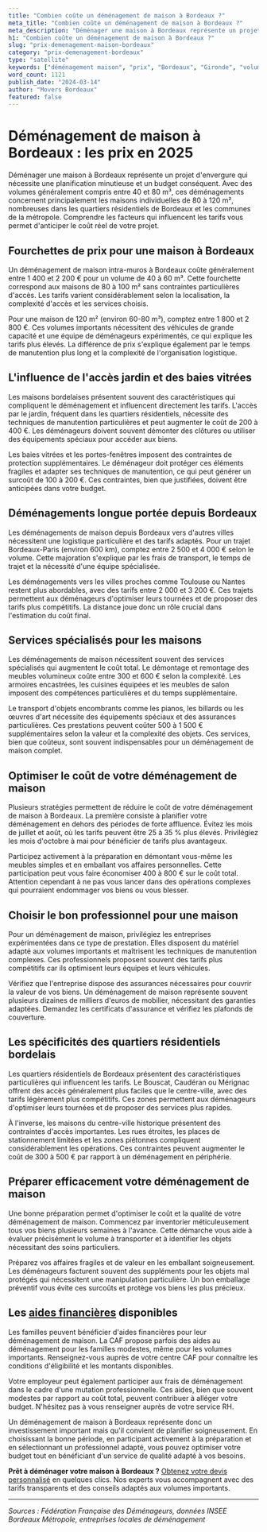 ```yaml
---
title: "Combien coûte un déménagement de maison à Bordeaux ?"
meta_title: "Combien coûte un déménagement de maison à Bordeaux ?"
meta_description: "Déménager une maison à Bordeaux représente un projet d'envergure qui nécessite une planification minutieuse et un budget conséquent. Avec des volumes ."
h1: "Combien coûte un déménagement de maison à Bordeaux ?"
slug: "prix-demenagement-maison-bordeaux"
category: "prix-demenagement-bordeaux"
type: "satellite"
keywords: ["déménagement maison", "prix", "Bordeaux", "Gironde", "volume important"]
word_count: 1121
publish_date: "2024-03-14"
author: "Movers Bordeaux"
featured: false
---
```



# Déménagement de maison à Bordeaux : les prix en 2025

Déménager une maison à Bordeaux représente un projet d'envergure qui nécessite une planification minutieuse et un budget conséquent. Avec des volumes généralement compris entre 40 et 80 m³, ces déménagements concernent principalement les maisons individuelles de 80 à 120 m², nombreuses dans les quartiers résidentiels de Bordeaux et les communes de la métropole. Comprendre les facteurs qui influencent les tarifs vous permet d'anticiper le coût réel de votre projet.

## Fourchettes de prix pour une maison à Bordeaux

Un déménagement de maison intra-muros à Bordeaux coûte généralement entre 1 400 et 2 200 € pour un volume de 40 à 60 m³. Cette fourchette correspond aux maisons de 80 à 100 m² sans contraintes particulières d'accès. Les tarifs varient considérablement selon la localisation, la complexité d'accès et les services choisis.

Pour une maison de 120 m² (environ 60-80 m³), comptez entre 1 800 et 2 800 €. Ces volumes importants nécessitent des véhicules de grande capacité et une équipe de déménageurs expérimentés, ce qui explique les tarifs plus élevés. La différence de prix s'explique également par le temps de manutention plus long et la complexité de l'organisation logistique.

## L'influence de l'accès jardin et des baies vitrées

Les maisons bordelaises présentent souvent des caractéristiques qui compliquent le déménagement et influencent directement les tarifs. L'accès par le jardin, fréquent dans les quartiers résidentiels, nécessite des techniques de manutention particulières et peut augmenter le coût de 200 à 400 €. Les déménageurs doivent souvent démonter des clôtures ou utiliser des équipements spéciaux pour accéder aux biens.

Les baies vitrées et les portes-fenêtres imposent des contraintes de protection supplémentaires. Le déménageur doit protéger ces éléments fragiles et adapter ses techniques de manutention, ce qui peut générer un surcoût de 100 à 200 €. Ces contraintes, bien que justifiées, doivent être anticipées dans votre budget.

## Déménagements longue portée depuis Bordeaux

Les déménagements de maison depuis Bordeaux vers d'autres villes nécessitent une logistique particulière et des tarifs adaptés. Pour un trajet Bordeaux-Paris (environ 600 km), comptez entre 2 500 et 4 000 € selon le volume. Cette majoration s'explique par les frais de transport, le temps de trajet et la nécessité d'une équipe spécialisée.

Les déménagements vers les villes proches comme Toulouse ou Nantes restent plus abordables, avec des tarifs entre 2 000 et 3 200 €. Ces trajets permettent aux déménageurs d'optimiser leurs tournées et de proposer des tarifs plus compétitifs. La distance joue donc un rôle crucial dans l'estimation du coût final.

## Services spécialisés pour les maisons

Les déménagements de maison nécessitent souvent des services spécialisés qui augmentent le coût total. Le démontage et remontage des meubles volumineux coûte entre 300 et 600 € selon la complexité. Les armoires encastrées, les cuisines équipées et les meubles de salon imposent des compétences particulières et du temps supplémentaire.

Le transport d'objets encombrants comme les pianos, les billards ou les œuvres d'art nécessite des équipements spéciaux et des assurances particulières. Ces prestations peuvent coûter 500 à 1 500 € supplémentaires selon la valeur et la complexité des objets. Ces services, bien que coûteux, sont souvent indispensables pour un déménagement de maison complet.

## Optimiser le coût de votre déménagement de maison

Plusieurs stratégies permettent de réduire le coût de votre déménagement de maison à Bordeaux. La première consiste à planifier votre déménagement en dehors des périodes de forte affluence. Évitez les mois de juillet et août, où les tarifs peuvent être 25 à 35 % plus élevés. Privilégiez les mois d'octobre à mai pour bénéficier de tarifs plus avantageux.

Participez activement à la préparation en démontant vous-même les meubles simples et en emballant vos affaires personnelles. Cette participation peut vous faire économiser 400 à 800 € sur le coût total. Attention cependant à ne pas vous lancer dans des opérations complexes qui pourraient endommager vos biens ou vous blesser.

## Choisir le bon professionnel pour une maison

Pour un déménagement de maison, privilégiez les entreprises expérimentées dans ce type de prestation. Elles disposent du matériel adapté aux volumes importants et maîtrisent les techniques de manutention complexes. Ces professionnels proposent souvent des tarifs plus compétitifs car ils optimisent leurs équipes et leurs véhicules.

Vérifiez que l'entreprise dispose des assurances nécessaires pour couvrir la valeur de vos biens. Un déménagement de maison représente souvent plusieurs dizaines de milliers d'euros de mobilier, nécessitant des garanties adaptées. Demandez les certificats d'assurance et vérifiez les plafonds de couverture.

## Les spécificités des quartiers résidentiels bordelais

Les quartiers résidentiels de Bordeaux présentent des caractéristiques particulières qui influencent les tarifs. Le Bouscat, Caudéran ou Mérignac offrent des accès généralement plus faciles que le centre-ville, avec des tarifs légèrement plus compétitifs. Ces zones permettent aux déménageurs d'optimiser leurs tournées et de proposer des services plus rapides.

À l'inverse, les maisons du centre-ville historique présentent des contraintes d'accès importantes. Les rues étroites, les places de stationnement limitées et les zones piétonnes compliquent considérablement les opérations. Ces contraintes peuvent augmenter le coût de 300 à 500 € par rapport à un déménagement en périphérie.

## Préparer efficacement votre déménagement de maison

Une bonne préparation permet d'optimiser le coût et la qualité de votre déménagement de maison. Commencez par inventorier méticuleusement tous vos biens plusieurs semaines à l'avance. Cette démarche vous aide à évaluer précisément le volume à transporter et à identifier les objets nécessitant des soins particuliers.

Préparez vos affaires fragiles et de valeur en les emballant soigneusement. Les déménageurs facturent souvent des suppléments pour les objets mal protégés qui nécessitent une manipulation particulière. Un bon emballage préventif vous évite ces surcoûts et protège vos biens les plus précieux.

## Les [aides financières](/blog/etudiant/aide-financiere-demenagement-etudiant) disponibles

Les familles peuvent bénéficier d'aides financières pour leur déménagement de maison. La CAF propose parfois des aides au déménagement pour les familles modestes, même pour les volumes importants. Renseignez-vous auprès de votre centre CAF pour connaître les conditions d'éligibilité et les montants disponibles.

Votre employeur peut également participer aux frais de déménagement dans le cadre d'une mutation professionnelle. Ces aides, bien que souvent modestes par rapport au coût total, peuvent contribuer à alléger votre budget. N'hésitez pas à vous renseigner auprès de votre service RH.

Un déménagement de maison à Bordeaux représente donc un investissement important mais qu'il convient de planifier soigneusement. En choisissant la bonne période, en participant activement à la préparation et en sélectionnant un professionnel adapté, vous pouvez optimiser votre budget tout en bénéficiant d'un service de qualité adapté à vos besoins.

**Prêt à déménager votre maison à Bordeaux ?** [Obtenez votre devis personnalisé](/blog/devis/guide) en quelques clics. Nos experts vous accompagnent avec des tarifs transparents et des conseils adaptés aux volumes importants.

---

*Sources : Fédération Française des Déménageurs, données INSEE Bordeaux Métropole, entreprises locales de déménagement*
